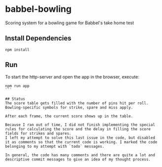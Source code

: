 # babbel-bowling
Scoring system for a bowling game for Babbel's take home test

## Install Dependencies
```
npm install
```

## Run
To start the http-server and open the app in the browser, execute:
````
npm run app
```

## Status
The score table gets filled with the number of pins hit per roll. Bowling-specific symbols for strike, spare and miss apply.

After each frame, the current score shows up in the table.

Because I ran out of time, I did not finish implementing the special rules for calculating the score and the delay in filling the score fields for strikes and spares.
I left my attempt to solve this last issue in the code, but disabled it as comments so that the current code is working. I marked the code belonging to my attempt with `todo` messages.

In general, the code has many comments and there are quite a lot and descriptive commit messages to give an idea of my thought process.
